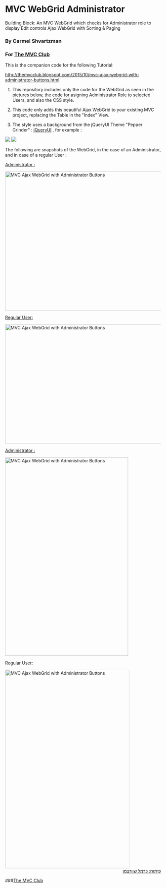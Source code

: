 # MVC WebGrid Administrator
Building Block: An MVC WebGrid which checks for Administrator role to display Edit controls
     Ajax WebGrid with Sorting &amp; Paging


### By Carmel Shvartzman
### For  <a href="http://themvcclub.blogspot.com/"   target="_new"  >The MVC Club</a>
This is the companion code for the following Tutorial:

http://themvcclub.blogspot.com/2015/10/mvc-ajax-webgrid-with-administrator-buttons.html

1) This repository includes only the code for the WebGrid as seen in the pictures below, 
      the code for asigning Administrator Role to selected Users, and also the CSS style.

2) This code only adds this beautiful Ajax WebGrid to your existing MVC project, replacing the Table in the "Index" View.

3) The style uses a background from the jQueryUI Theme "Pepper Grinder" :  <a href="http://jqueryui.com/themeroller/"   target="_self"  >jQueryUI</a> , for example :

<img border="0" src="http://3.bp.blogspot.com/-P1lwC5QUQZ0/ViyasBFshtI/AAAAAAAALqs/tMsyGvNir00/s1600/ui-bg_fine-grain_10_f8f7f6_60x60.png" />
<img border="0" src="http://1.bp.blogspot.com/-qwRZWI4MC4U/ViyasIbWtII/AAAAAAAALqo/rEwdfYXH_-o/s1600/ui-bg_fine-grain_10_eceadf_60x60.png" />

 The following are snapshots of the WebGrid, in the case of an Administrator, and in case of a regular User :


<a href="http://themvcclub.blogspot.com/2015/10/mvc-ajax-webgrid-with-administrator-buttons.html" imageanchor="1" target="_self" style="margin-left: 1em; margin-right: 1em;">

Administrator :

<img alt="MVC Ajax WebGrid with Administrator Buttons" border="0" height="448" src="http://2.bp.blogspot.com/-wV03d-u_NMs/ViygkoaPYGI/AAAAAAAALrE/c2ft825d86M/s640/3.png" width="540" />


Regular User:


<img alt="MVC Ajax WebGrid with Administrator Buttons" border="0" height="384" src="http://1.bp.blogspot.com/-O-jNqru-gsk/ViyglDjwyiI/AAAAAAAALrI/0qMgZ-FW6q0/s640/4.png" width="540" />

Administrator :


<img alt="MVC Ajax WebGrid with Administrator Buttons" border="0" height="640" src="http://3.bp.blogspot.com/-ThXe8rYxVdI/ViyhAa-cn-I/AAAAAAAALrc/3YMLeLt9pxU/s640/2.png" width="398" />

Regular User:


<img alt="MVC Ajax WebGrid with Administrator Buttons" border="0" height="640" src="http://4.bp.blogspot.com/-PHYK6kb8q18/ViygkY5Z9nI/AAAAAAAALrM/76aNR3lkHL8/s640/1.png" width="402" />






<div style="direction: rtl;">
פיתוח: כרמל שוורצמן</div>





</a>

###<a href="http://themvcclub.blogspot.com/"   target="_new"  >The MVC Club</a>
